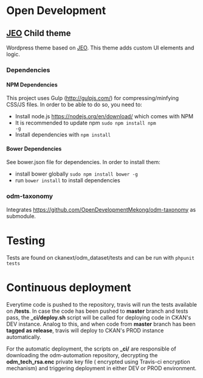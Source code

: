 # Open Development
## [JEO](http://github.com/oeco/jeo) Child theme

Wordpress theme based on [JEO](http://github.com/oeco/jeo). This theme adds custom UI elements and logic.

### Dependencies

#### NPM Dependencies

This project uses Gulp (http://gulpjs.com/) for compressing/minfying CSS/JS files. In order to be able to do so, you need to:

- Install node.js https://nodejs.org/en/download/ which comes with NPM
- It is recommended to update npm <code>sudo npm install npm -g</code>
- Install dependencies with <code>npm install</code>

#### Bower Dependencies

See bower.json file for dependencies. In order to install them:

- install bower globally <code>sudo npm install bower -g</code>
- run ```bower install``` to install dependencies

### odm-taxonomy

Integrates https://github.com/OpenDevelopmentMekong/odm-taxonomy as submodule.

# Testing

Tests are found on ckanext/odm_dataset/tests and can be run with ```phpunit tests```

# Continuous deployment

Everytime code is pushed to the repository, travis will run the tests available on **/tests**. In case the code has been pushed to **master** branch and tests pass, the **_ci/deploy.sh** script will be called for deploying code in CKAN's DEV instance. Analog to this, and when code from **master** branch has been **tagged as release**, travis will deploy to CKAN's PROD instance automatically.

For the automatic deployment, the scripts on **_ci/** are responsible of downloading the odm-automation repository, decrypting the **odm_tech_rsa.enc** private key file ( encrypted using Travis-ci encryption mechanism) and triggering deployment in either DEV or PROD environment.
